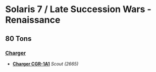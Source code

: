 # Solaris 7 / Late Succession Wars - Renaissance 

## 80 Tons 

### [Charger](../../mechs/charger.md) 

- [**Charger CGR-1A1**](../../mechs/charger/charger_cgr-1a1.md) *Scout (2665)* 

